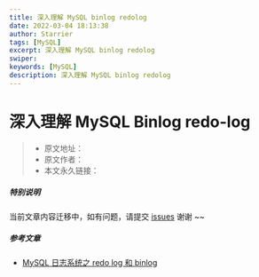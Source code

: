```yaml
---
title: 深入理解 MySQL binlog redolog
date: 2022-03-04 18:13:38
author: Starrier
tags: [MySQL]
excerpt: 深入理解 MySQL binlog redolog
swiper:
keywords: [MySQL]
description: 深入理解 MySQL binlog redolog
---
```


# 深入理解 MySQL Binlog redo-log

> * 原文地址：[]()
> * 原文作者：[]()
> * 本文永久链接：[]()

##### **特别说明**

当前文章内容迁移中，如有问题，请提交 [issues](https://github.com/Starrier/starrier.github.io/issues) 谢谢 ~~

##### 参考文章

- [MySQL 日志系统之 redo log 和 binlog ](https://www.cnblogs.com/wupeixuan/p/11734501.html)
